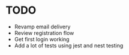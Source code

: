 # TODO

- Revamp email delivery
- Review registration flow
- Get first login working
- Add a lot of tests using jest and nest testing
